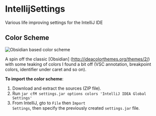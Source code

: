 IntellijSettings
================

Various life improving settings for the IntelliJ IDE

Color Scheme
------------

![Obsidian based color scheme](https://raw2.github.com/staslev/IntellijSettings/master/colors/color-scheme.png "Obsidian based color scheme")

A spin off the classic [Obsidian] (http://ideacolorthemes.org/themes/2/) with some teaking of colors I found a bit off (VSC annotation, breakpoint colors, identifier under caret and so on).

**To import the color scheme**:

1.  Download and extract the sources (ZIP file).
2.  Run <code>jar cfM settings.jar options colors 'IntelliJ IDEA Global Settings'</code>
3.  From IntelliJ, gto to <code>File</code> then <code>Import Settings</code>, then specify the previously created <code>settings.jar</code> file.

